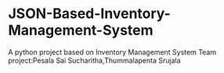 # JSON-Based-Inventory-Management-System
A python project based on Inventory Management System
Team project:Pesala Sai Sucharitha,Thummalapenta Srujala
